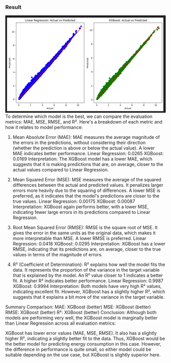### Result
![Screenshot](https://github.com/avneesh-jha/energy_consumption_prediction/blob/main/data/image.png)
To determine which model is the best, we can compare the evaluation metrics: MAE, MSE, RMSE, and R². Here's a breakdown of each metric and how it relates to model performance:

1. Mean Absolute Error (MAE):
MAE measures the average magnitude of the errors in the predictions, without considering their direction (whether the prediction is above or below the actual value).
A lower MAE indicates better performance.
Linear Regression: 0.0265
XGBoost: 0.0169
Interpretation: The XGBoost model has a lower MAE, which suggests that it is making predictions that are, on average, closer to the actual values compared to Linear Regression.

2. Mean Squared Error (MSE):
MSE measures the average of the squared differences between the actual and predicted values. It penalizes larger errors more heavily due to the squaring of differences.
A lower MSE is preferred, as it indicates that the model's predictions are closer to the true values.
Linear Regression: 0.00175
XGBoost: 0.00087
Interpretation: XGBoost again performs better, with a lower MSE, indicating fewer large errors in its predictions compared to Linear Regression.

3. Root Mean Squared Error (RMSE):
RMSE is the square root of MSE. It gives the error in the same units as the original data, which makes it more interpretable than MSE.
A lower RMSE is preferred.
Linear Regression: 0.0418
XGBoost: 0.0295
Interpretation: XGBoost has a lower RMSE, indicating that its predictions are, on average, closer to the true values in terms of the magnitude of errors.

4. R² (Coefficient of Determination):
R² explains how well the model fits the data. It represents the proportion of the variance in the target variable that is explained by the model. An R² value closer to 1 indicates a better fit.
A higher R² indicates better performance.
Linear Regression: 0.9987
XGBoost: 0.9994
Interpretation: Both models have very high R² values, indicating excellent fit. However, XGBoost has a slightly higher R², which suggests that it explains a bit more of the variance in the target variable.

Summary Comparison:
MAE: XGBoost (better)
MSE: XGBoost (better)
RMSE: XGBoost (better)
R²: XGBoost (better)
Conclusion:
Although both models are performing very well, the XGBoost model is marginally better than Linear Regression across all evaluation metrics:

XGBoost has lower error values (MAE, MSE, RMSE).
It also has a slightly higher R², indicating a slightly better fit to the data.
Thus, XGBoost would be the better model for predicting energy consumption in this case. However, the difference in performance is quite small, so either model could be suitable depending on the use case, but XGBoost is slightly superior here.
